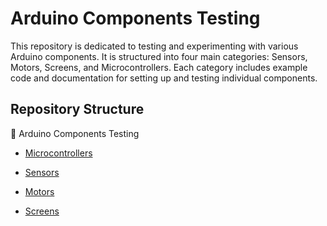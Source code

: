 # Arduino Components Testing

This repository is dedicated to testing and experimenting with various Arduino components. It is structured into four main categories: Sensors, Motors, Screens, and Microcontrollers. Each category includes example code and documentation for setting up and testing individual components.

## Repository Structure

📌 Arduino Components Testing
- [Microcontrollers](https://github.com/elghemary1/Arduino-101/tree/main/Components/Microcontrollers)

- [Sensors](https://github.com/elghemary1/Arduino-101/tree/main/Components/Sensors)

- [Motors](https://github.com/elghemary1/Arduino-101/tree/main/Components/Motors)

- [Screens](https://github.com/elghemary1/Arduino-101/tree/main/Components/Screens)
